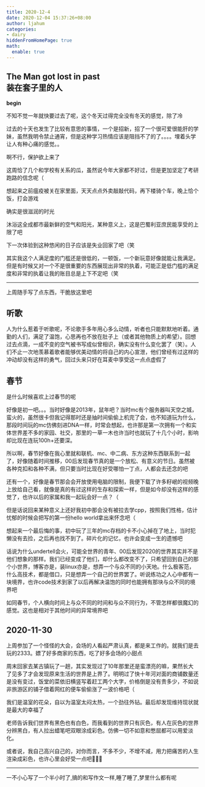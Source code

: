 ```yaml
---
title: 2020-12-4
date: 2020-12-04 15:37:26+08:00
author: ljahum 
categories: 
- dairy
hiddenFromHomePage: true
math:
  enable: true
---
```



The Man got lost in past  
装在套子里的人
---

**begin**

不知不觉一年就快要过去了呢，这个冬天过得完全没有冬天的感觉，除了冷

过去的十天也发生了比较有意思的事情，一个是招新，招了一个很可爱很能肝的学妹，虽然我明令禁止通宵，但是这种学习热情应该是阻挡不了的了。。。。埋着头学让人有种心痛的感觉。。

啊不行，保护欲上来了

这周恰了几个和学校有关系的瓜，虽然说今年大家都不好过，但是更加坚定了考研跑路的信念呢（

想起来之前瘟疫被关在家里面，天天点点外卖敲敲代码，再下楼骑个车，晚上恰个饭，打会游戏

确实是很滋润的时光

沐浴这全成都市最新鲜的空气和阳光，某种意义上，这是巴蜀利亚庶民能享受的上限了吧

下一次体验到这种悠闲的日子应该是失业回家了吧（笑

其实我这个人满足度的门槛还是很低的，一顿饭，一个新玩意好像就能让我满足。但是有时候又对一个不是很重要的东西展现出非常的执着，可能正是低门槛的满足度和非常的执着让我的账目总是上下不定吧（笑

---
上周随手写了点东西，干脆放这里吧

## 听歌

人为什么惹着于听歌呢，不论歌手多年用心多么动情，听者也只能默默地听着。通勤的人们，满足了温饱，心思再也不放在肚子上（或者其他物质上的希望）。回想过去点滴，一成不变的空气被书写成似曾相识，确实没有什么变化罢了（笑）。人们不止一次地羡慕着歌者能够优美动情的将自己的内心宣泄，他们曾经有过这样的冲动却没有这样的勇气，回过头来只好在耳麦中享受这一点点虚假了

## 春节

是什么时候喜欢上过春节的呢

好像是初一吧。。。当时好像是2013年，鼠年吧？当时mc有个服务器叫天空之城，蛮火的，虽然很卡但我记得那时还是抽时间偷偷上机完了会，也不知道玩为什么，那段时间玩的mc仿佛刻进DNA一样，时常会想起，也许那是第一次拥有一个和实体世界差不多的家园、社交，那里的一草一木也许当时也就玩了十几个小时，影响却比现在连玩100h+还要深。

所以啊，春节好像在我心里就和联机、mc、中二病、东方这种东西联系到一起了，好像随着时间推移，00后发现春节真的是一个放松、有意义的节日。虽然被各种克扣和各种不满，但只要当时比现在好受哪怕一丁点，人都会去还念的吧

还有一个，好像是春节那会会开放使用电脑的限制，我便下载了许多籽岷的视频晚上放给自己看，就像是真的有过这样的生存和探索一样，但是如今却没有这样的感觉了，也许以后的家属和我一起玩会好一点？（

但是话说回来某种意义上还好我初中那会没有被拉去学cpp，按照我们性格，估计忧郁的时候会把写的第一份hello world拿出来怀念吧（

想起来一个最后悔的事，初中玩了三年的mc存档的卡不小心掉在了地上，当时犯懒没有去捡，之后再也找不到了。碎片化的记忆，也许会变成一生的遗憾吧

话说为什么undertell会火，可能全世界的青年、00后发现2020的世界其实并不是他们想象的那样。我们已经变成了他们，却什么都改变不了，只希望回到自己的那个小世界，博客亦是，装linux亦是，想弄一个与众不同的小天地。什么极客范，什么高技术，都是借口，只是想弄一个自己的世界罢了。听说练功之人心中都有一块境界，也许code技术到家了以后再解决温饱的同时也能拥有那块与众不同的境界吧

如同春节，个人横向时间上与众不同的时间和与众不同行为，不管怎样都很魔幻的感觉。这也是相对于其他时间的异常境界吧

## 2020-11-30

上周参加了一个怪怪的大会，会场的人看起严肃认真，都是来工作的。就我们是去玩的2333。嫖了好多商家的东西，吃了好多会场的小甜点

周末回家去某古镇玩了一趟，其实发现过了10年那里还是蛮漂亮的嘛，果然长大了见多了才会发现原来生活的世界是上界了。明明过了快十年河对面的商铺数量还是没有变过，饭堂的菜依旧横竖写着赶工两个大字，价格倒是没有贵多少，不如说非旅游区的铺子借着网红的便车偷偷涨了一波价格吧（

我们是温室的花朵，自以为温室太闷太热，一个劲往外钻。最后却发现维持现状就是最大的幸福了

老师告诉我们世界有黑色也有白色，而我看到的世界只有灰色，有人在灰色的世界分辨黑白，有人拉出蜡笔吧双眼涂成彩色。仿佛一切不如意和憋屈都可以用爱淡化。

或者说，我自己高兴自己的，对你而言，不多不少，不增不减，用力把痛苦的人生渲染成彩色，也许心里会好受一点吧🎈🎈🎈

---
一不小心写了一个半小时了,搞的和写作文一样,睡了睡了,梦里什么都有呢




